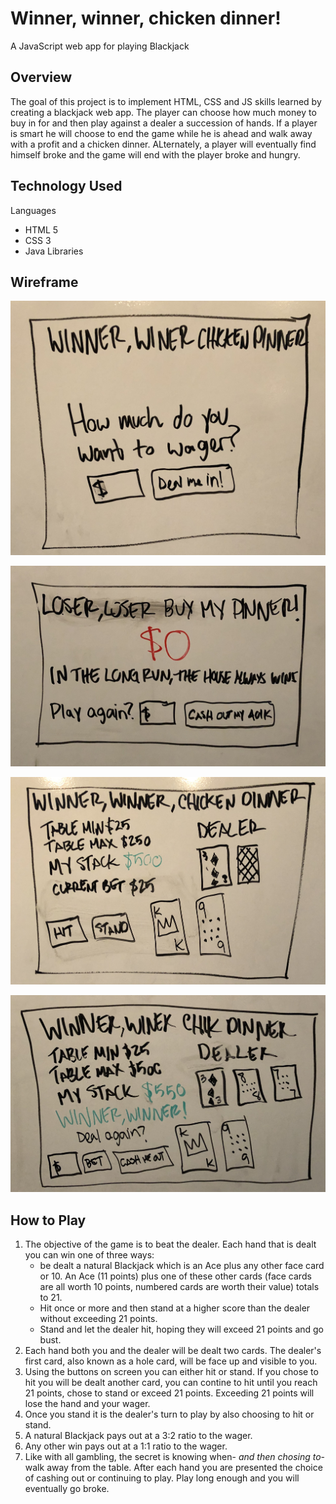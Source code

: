 # Winner, winner, chicken dinner!

A JavaScript web app for playing Blackjack

## Overview
The goal of this project is to implement HTML, CSS and JS skills learned by creating a blackjack web app. The player can choose how much money to buy in for and then play against a dealer a succession of hands. If a player is smart he will choose to end the game while he is ahead and walk away with a profit and a chicken dinner. ALternately, a player will eventually find himself broke and the game will end with the player broke and hungry.

## Technology Used
Languages
- HTML 5
- CSS 3
- Java
Libraries

## Wireframe

![wf of start screen](assets/images/wwcd_wf1.jpg)

![wf of gameplay screen](assets/images/wwcd_wf2.jpg)

![wf of winning hand](assets/images/wwcd_wf3.jpg)

![wf of going broke](assets/images/wwcd_wf4.jpg)

## How to Play

1. The objective of the game is to beat the dealer. Each hand that is dealt you can win one of three ways:
    - be dealt a natural Blackjack which is an Ace plus any other face card or 10. An Ace (11 points) plus one of these other cards (face cards are all worth 10 points, numbered cards are worth their value) totals to 21.
    - Hit once or more and then stand at a higher score than the dealer without exceeding 21 points.
    - Stand and let the dealer hit, hoping they will exceed 21 points and go bust.
2. Each hand both you and the dealer will be dealt two cards. The dealer's first card, also known as a hole card, will be face up and visible to you.
3. Using the buttons on screen you can either hit or stand. If you chose to hit you will be dealt another card, you can contine to hit until you reach 21 points, chose to stand or exceed 21 points. Exceeding 21 points will lose the hand and your wager.
4. Once you stand it is the dealer's turn to play by also choosing to hit or stand.
5. A natural Blackjack pays out at a 3:2 ratio to the wager.
6. Any other win pays out at a 1:1 ratio to the wager.
7. Like with all gambling, the secret is knowing when- *and then chosing to*- walk away from the table. After each hand you are presented the choice of cashing out or continuing to play. Play long enough and you will eventually go broke.



